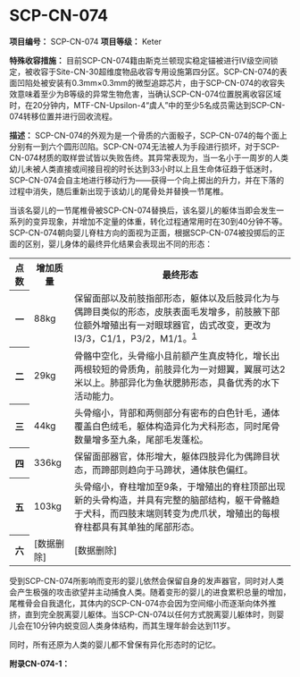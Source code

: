 # SCP-CN-074


**项目编号：** SCP-CN-074
**项目等级：** Keter

**特殊收容措施：** 目前SCP-CN-074籍由斯克兰顿现实稳定锚被进行Ⅳ级空间锁定，被收容于Site-CN-30超维度物品收容专用设施第四分区。SCP-CN-074的表面凹陷处被安装有0.3mm×0.3mm的微型追踪芯片，由于SCP-CN-074的收容失效意味着至少为B等级的异常生物危害，当确认SCP-CN-074位置脱离收容区域时，在20分钟内，MTF-CN-Upsilon-4“虞人”中的至少5名成员需达到SCP-CN-074转移位置并进行回收流程。


**描述：** SCP-CN-074的外观为是一个骨质的六面骰子，SCP-CN-074的每个面上分别有一到六个圆形凹陷。SCP-CN-074无法被人为手段进行损坏，对于SCP-CN-074材质的取样尝试皆以失败告终。其异常表现为，当一名小于一周岁的人类幼儿未被人类直接或间接目视的时长达到33小时以上且生命体征趋于低迷时，SCP-CN-074会自主地进行移动行为——获得一个向上掷出的升力，并在下落的过程中消失，随后重新出现于该幼儿的尾骨处并替换一节尾椎。

当该名婴儿的一节尾椎骨被SCP-CN-074替换后，该名婴儿的躯体当即会发生一系列的变异现象，并增加不定量的体重，转化过程通常用时在30到40分钟不等。SCP-CN-074朝向婴儿脊柱方向的面视为正面，根据SCP-CN-074被投掷后的正面的区别，婴儿身体的最终异化结果会表现出不同的形态：

<table class='wiki-content-table'>
 <tr>
  <th colspan='1' rowspan='1'>&#28857;&#25968;</th>
  <th colspan='1' rowspan='1'>&#22686;&#21152;&#36136;&#37327;</th>
  <th colspan='2' rowspan='1'>&#26368;&#32456;&#24418;&#24577;</th>
 </tr>
 <tr>
  <th colspan='1' rowspan='1'>&#19968;</th>
  <td colspan='1' rowspan='1'>88kg</td>
  <td colspan='2' rowspan='1'>&#20445;&#30041;&#38754;&#37096;&#20197;&#21450;&#21069;&#32930;&#25351;&#37096;&#24418;&#24577;&#65292;&#36527;&#20307;&#20197;&#21450;&#21518;&#32930;&#24322;&#21270;&#20026;&#19982;&#20598;&#36420;&#30446;&#31867;&#20284;&#30340;&#24418;&#24577;&#65292;&#30382;&#32932;&#34920;&#38754;&#27611;&#21457;&#22686;&#22810;&#65292;&#21069;&#32930;&#33099;&#19979;&#37096;&#20301;&#39069;&#22806;&#22686;&#27542;&#20986;&#26377;&#19968;&#23545;&#30524;&#29699;&#22120;&#23448;&#65292;&#40831;&#24335;&#25913;&#21464;&#65292;&#26356;&#25913;&#20026;I3/3&#65292;C1/1&#65292;P3/2&#65292;M1/1&#12290;<sup class='footnoteref'><a shape='rect' class='footnoteref' id='footnoteref-1' href='javascript:;' onclick='WIKIDOT.page.utils.scrollToReference(&apos;footnote-1&apos;)'>1</a></sup></td>
 </tr>
 <tr>
  <th colspan='1' rowspan='1'>&#20108;</th>
  <td colspan='1' rowspan='1'>29kg</td>
  <td colspan='2' rowspan='1'>&#39592;&#39612;&#20013;&#31354;&#21270;&#65292;&#22836;&#39592;&#32553;&#23567;&#19988;&#21069;&#39069;&#20135;&#29983;&#30495;&#30382;&#29305;&#21270;&#65292;&#22686;&#38271;&#20986;&#20004;&#26681;&#36739;&#30701;&#30340;&#39592;&#36136;&#35282;&#65292;&#21069;&#32930;&#24322;&#21270;&#20026;&#19968;&#23545;&#32709;&#32764;&#65292;&#32764;&#23637;&#21487;&#36798;2&#31859;&#20197;&#19978;&#12290;&#32954;&#37096;&#24322;&#21270;&#20026;&#40060;&#29366;&#33134;&#32954;&#24418;&#24577;&#65292;&#20855;&#22791;&#20248;&#31168;&#30340;&#27700;&#19979;&#27963;&#21160;&#33021;&#21147;&#12290;</td>
 </tr>
 <tr>
  <th colspan='1' rowspan='1'>&#19977;</th>
  <td colspan='1' rowspan='1'>44kg</td>
  <td colspan='2' rowspan='1'>&#22836;&#39592;&#32553;&#23567;&#65292;&#32972;&#37096;&#21644;&#20004;&#20391;&#37096;&#20998;&#26377;&#23494;&#24067;&#30340;&#30333;&#33394;&#38024;&#27611;&#65292;&#36890;&#20307;&#35206;&#30422;&#30333;&#33394;&#32466;&#27611;&#65292;&#36527;&#20307;&#26500;&#36896;&#24322;&#21270;&#20026;&#29356;&#31185;&#24418;&#24577;&#65292;&#21516;&#26102;&#23614;&#39592;&#25968;&#37327;&#22686;&#22810;&#33267;&#20061;&#26465;&#65292;&#23614;&#37096;&#27611;&#21457;&#34028;&#26494;&#12290;</td>
 </tr>
 <tr>
  <th colspan='1' rowspan='1'>&#22235;</th>
  <td colspan='1' rowspan='1'>336kg</td>
  <td colspan='2' rowspan='1'>&#20445;&#30041;&#38754;&#37096;&#22120;&#23448;&#65292;&#20307;&#24418;&#22686;&#22823;&#65292;&#36527;&#20307;&#22235;&#32930;&#24322;&#21270;&#20026;&#20598;&#36420;&#30446;&#29366;&#24577;&#65292;&#32780;&#36420;&#37096;&#21017;&#36235;&#21521;&#20110;&#39532;&#36420;&#29366;&#65292;&#36890;&#20307;&#32932;&#33394;&#20559;&#32418;&#12290;</td>
 </tr>
 <tr>
  <th colspan='1' rowspan='1'>&#20116;</th>
  <td colspan='1' rowspan='1'>103kg</td>
  <td colspan='2' rowspan='1'>&#22836;&#39592;&#32553;&#23567;&#65292;&#33034;&#26609;&#22686;&#21152;&#33267;9&#26465;&#65292;&#20110;&#22686;&#27542;&#20986;&#30340;&#33034;&#26609;&#39030;&#37096;&#20986;&#29616;&#26032;&#30340;&#22836;&#39592;&#26500;&#36896;&#65292;&#24182;&#20855;&#26377;&#23436;&#25972;&#30340;&#33041;&#37096;&#32467;&#26500;&#65292;&#36527;&#24178;&#39592;&#39612;&#36235;&#20110;&#29356;&#31185;&#65292;&#32780;&#22235;&#32930;&#26411;&#31471;&#21017;&#36716;&#21464;&#20026;&#34382;&#29226;&#29366;&#65292;&#22686;&#27542;&#20986;&#30340;&#27599;&#26681;&#33034;&#26609;&#37117;&#20855;&#26377;&#20854;&#21333;&#29420;&#30340;&#23614;&#37096;&#24418;&#24577;&#12290;</td>
 </tr>
 <tr>
  <th colspan='1' rowspan='1'>&#20845;</th>
  <td colspan='1' rowspan='1'>[&#25968;&#25454;&#21024;&#38500;]</td>
  <td colspan='2' rowspan='1'>[&#25968;&#25454;&#21024;&#38500;]</td>
 </tr>
</table>
受到SCP-CN-074所影响而变形的婴儿依然会保留自身的发声器官，同时对人类会产生极强的攻击欲望并主动捕食人类。随着变形的婴儿的进食累积总量的增加，尾椎骨会自我退化，其体内的SCP-CN-074亦会因为空间缩小而逐渐向体外推挤，直到完全脱离婴儿躯体。当SCP-CN-074以任何方式脱离婴儿躯体时，则婴儿会在10分钟内蜕变回人类身体结构，而其生理年龄会达到11岁。

同时，所有还原为人类的婴儿都不曾保有异化形态时的记忆。

**附录CN-074-1：** 



